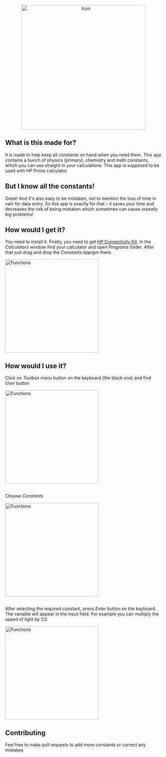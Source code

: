 <div align="center">
    <img src="https://cdn.rawgit.com/krlc/Constants/1e1fd5ef/readme/icon.svg" alt="Icon" width="400"/>
  <br>
</div>

## What is this made for?

It is made to help keep all constants on hand when you need them. This app contains a bunch of physics (primary), chemistry and math constants, which you can use straight in your calculations.
This app is supposed to be used with HP Prime calculator.

## But I know all the constants!

Great! And it's also easy to be mistaken, not to mention the loss of time in vain for data entry. So this app is exactly for that – it saves your time and decreases the risk of being mistaken which sometimes can cause _reeeally big_ problems!

## How would I get it?
You need to install it. Firstly, you need to get [HP Connectivity Kit](https://support.hp.com/us-en/drivers/selfservice/HP-Prime-Graphing-Calculator/5367459/model/5367460). In the _Calculators_ window find your calculator and open _Programs_ folder. After that just drag and drop the _Constants.hpprgm_ there.

<img src="https://raw.githubusercontent.com/krlc/Constants/master/readme/connkit.png" width="300" alt="Functions" align="middle">

## How would I use it?

Click on _Toolbox_ menu button on the keyboard (the black one) and find _User_ button

<img src="https://raw.githubusercontent.com/krlc/Constants/master/readme/functions.png" width="300" alt="Functions" align="middle"><br><br>

Choose _Constants_

<img src="https://raw.githubusercontent.com/krlc/Constants/master/readme/constants.png" width="300" alt="Functions" align="middle"><br><br>

After selecting the required constant, press _Enter_ button on the keyboard. The variable will appear in the input field.
For example you can multiply the speed of light by 1/2:

<img src="https://raw.githubusercontent.com/krlc/Constants/master/readme/theuseof.png" width="300" alt="Functions" align="middle">

## Contributing

Feel free to make pull requests to add more constants or correct any mistakes

